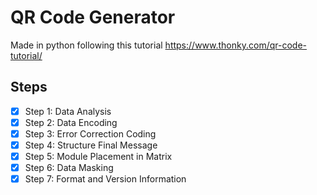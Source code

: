 # QR Code Generator
Made in python following this tutorial
https://www.thonky.com/qr-code-tutorial/

## Steps
- [x] Step 1: Data Analysis 
- [x] Step 2: Data Encoding
- [x] Step 3: Error Correction Coding
- [x] Step 4: Structure Final Message
- [x] Step 5: Module Placement in Matrix
- [x] Step 6: Data Masking
- [x] Step 7: Format and Version Information
